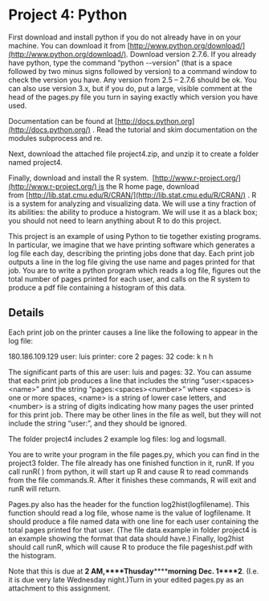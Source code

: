 # Project 4: Python

First download and install python if you do not already have in on your
machine. You can download it from
[http://www.python.org/download/](http://www.python.org/download/).
Download version 2.7.6. If you already have python, type the command
“python --version” (that is a space followed by two minus signs followed
by version) to a command window to check the version you have. Any
version from 2.5 – 2.7.6 should be ok. You can also use version 3.x, but
if you do, put a large, visible comment at the head of the pages.py file
you turn in saying exactly which version you have used.

Documentation can be found at
[http://docs.python.org](http://docs.python.org/) . Read the tutorial
and skim documentation on the modules subprocess and re.

Next, download the attached file project4.zip, and unzip it to create a
folder named project4.

Finally, download and install the R system.
 [http://www.r-project.org/](http://www.r-project.org/) is the R home
page, download
from [http://lib.stat.cmu.edu/R/CRAN/](http://lib.stat.cmu.edu/R/CRAN/)
. R is a system for analyzing and visualizing data. We will use a tiny
fraction of its abilities: the ability to produce a histogram. We will
use it as a black box; you should not need to learn anything about R to
do this project.

This project is an example of using Python to tie together existing
programs. In particular, we imagine that we have printing software which
generates a log file each day, describing the printing jobs done that
day. Each print job outputs a line in the log file giving the use name
and pages printed for that job. You are to write a python program which
reads a log file, figures out the total number of pages printed for each
user, and calls on the R system to produce a pdf file containing a
histogram of this data.

## Details

Each print job on the printer causes a line like the following to appear
in the log file:

180.186.109.129 user: luis printer: core 2 pages: 32 code: k n h

The significant parts of this are user: luis and pages: 32. You can
assume that each print job produces a line that includes the string
“user:\<spaces\>\<name\>” and the string “pages:\<spaces\>\<number\>”
where \<spaces\> is one or more spaces, \<name\> is a string of lower
case letters, and \<number\> is a string of digits indicating how many
pages the user printed for this print job. There may be other lines in
the file as well, but they will not include the string “user:”, and they
should be ignored.

The folder project4 includes 2 example log files: log and logsmall.

You are to write your program in the file pages.py, which you can find
in the project3 folder. The file already has one finished function in
it, runR. If you call runR( ) from python, it will start up R and cause
R to read commands from the file commands.R. After it finishes these
commands, R will exit and runR will return.

Pages.py also has the header for the function log2hist(logfilename).
This function should read a log file, whose name is the value of
logfilename. It should produce a file named data with one line for each
user containing the total pages printed for that user. (The file
data.example in folder project4 is an example showing the format that
data should have.) Finally, log2hist should call runR, which will cause
R to produce the file pageshist.pdf with the histogram.

Note that this is due at **2 AM,****Thusday********morning** **Dec.
1****2**. (I.e. it is due very late Wednesday night.)Turn in your edited
pages.py as an attachment to this assignment.
